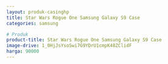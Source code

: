 ```yaml
---
layout: produk-casinghp
title: Star Wars Rogue One Samsung Galaxy S9 Case
categories: samsung

# Produk
product-title: Star Wars Rogue One Samsung Galaxy S9 Case
image-drive: 1_0HjJsYsoSwi7G9YDrU1cmpK48ZClidF
harga: 90000
---
```

